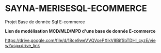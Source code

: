 # SAYNA-MERISESQL-ECOMMERCE
Projet Base de donnée Sql E-commerce

**Lien de modélisation MCD/MLD/MPD d'une base de donnée E-commerce**

https://drive.google.com/file/d/18ce9weVVQVcePXikV8BifSbTDHl_cyzE/view?usp=drive_link
